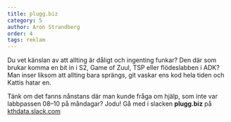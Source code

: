 ```yaml
---
title: plugg.biz
category: 5
author: Aron Strandberg
order: 4
tags: reklam
---
```


Du vet känslan av att allting är dåligt och ingenting funkar? Den där som brukar komma en bit in i S2, Game of Zuul, TSP eller flödeslabben i ADK? Man inser liksom att allting bara sprängs, git vaskar ens kod hela tiden och Kattis hatar en.

Tänk om det fanns nånstans där man kunde fråga om hjälp, som inte var labbpassen 08–10 på måndagar? Jodu! Gå med i slacken **plugg.biz** på [kthdata.slack.com](https://kthdata.slack.com)
